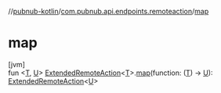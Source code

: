 //[pubnub-kotlin](../../index.md)/[com.pubnub.api.endpoints.remoteaction](index.md)/[map](map.md)

# map

[jvm]\
fun &lt;[T](map.md), [U](map.md)&gt; [ExtendedRemoteAction](-extended-remote-action/index.md)&lt;[T](map.md)&gt;.[map](map.md)(function: ([T](map.md)) -&gt; [U](map.md)): [ExtendedRemoteAction](-extended-remote-action/index.md)&lt;[U](map.md)&gt;
